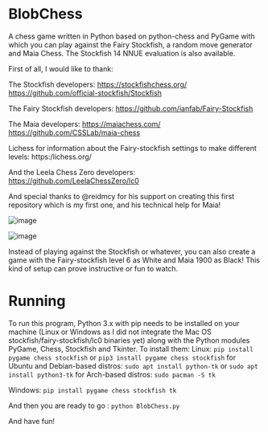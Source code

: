 # BlobChess
A chess game written in Python based on python-chess and PyGame with which you can play against the Fairy Stockfish, a random move generator and Maia Chess. The Stockfish 14 NNUE evaluation is also available.

First of all, I would like to thank:

  The Stockfish developers:
    https://stockfishchess.org/
    https://github.com/official-stockfish/Stockfish
    
  The Fairy Stockfish developers:
    https://github.com/ianfab/Fairy-Stockfish

  The Maia developers:
    https://maiachess.com/
    https://github.com/CSSLab/maia-chess

  Lichess for information about the Fairy-stockfish settings to make different levels:
    https:/lichess.org/

  And the Leela Chess Zero developers:
    https://github.com/LeelaChessZero/lc0

  And special thanks to @reidmcy for his support on creating this first repository which is my first one, and his technical help for Maia!



![image](https://user-images.githubusercontent.com/89562745/172290954-09011cd7-327b-453d-be29-8bc0292d7aa4.png)


![image](https://user-images.githubusercontent.com/89562745/172292165-68dec124-f086-4966-9fb8-b11091face45.png)



Instead of playing against the Stockfish or whatever, you can also create a game with the Fairy-stockfish level 6 as White and Maia 1900 as Black! This kind of setup can prove instructive or fun to watch.



# Running
To run this program, Python 3.x with pip needs to be installed on your machine (Linux or Windows as I did not integrate the Mac OS stockfish/fairy-stockfish/lc0 binaries yet) along with the Python modules PyGame, Chess, Stockfish and Tkinter.
To install them:
Linux:
	```pip install pygame chess stockfish``` or ```pip3 install pygame chess stockfish```
	for Ubuntu and Debian-based distros: ```sudo apt install python-tk``` or ```sudo apt install python3-tk```
	for Arch-based distros: ```sudo pacman -S tk```

Windows:
		`pip install pygame chess stockfish tk`


And then you are ready to go :
`python BlobChess.py`

And have fun!
